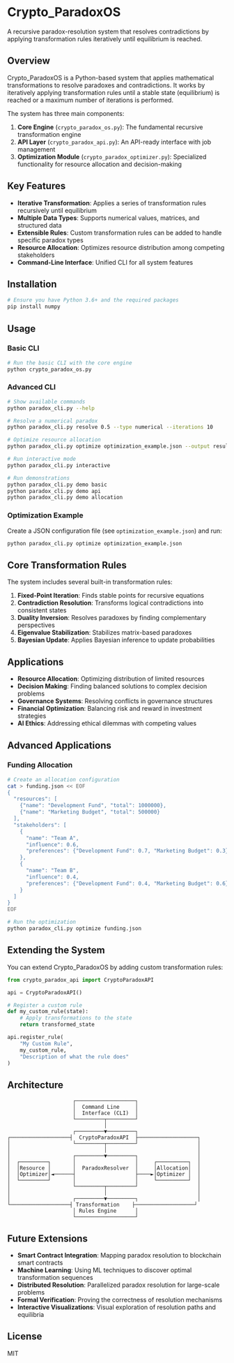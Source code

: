 # Crypto_ParadoxOS

A recursive paradox-resolution system that resolves contradictions by applying transformation rules iteratively until equilibrium is reached.

## Overview

Crypto_ParadoxOS is a Python-based system that applies mathematical transformations to resolve paradoxes and contradictions. It works by iteratively applying transformation rules until a stable state (equilibrium) is reached or a maximum number of iterations is performed.

The system has three main components:

1. **Core Engine** (`crypto_paradox_os.py`): The fundamental recursive transformation engine
2. **API Layer** (`crypto_paradox_api.py`): An API-ready interface with job management
3. **Optimization Module** (`crypto_paradox_optimizer.py`): Specialized functionality for resource allocation and decision-making

## Key Features

- **Iterative Transformation**: Applies a series of transformation rules recursively until equilibrium
- **Multiple Data Types**: Supports numerical values, matrices, and structured data
- **Extensible Rules**: Custom transformation rules can be added to handle specific paradox types
- **Resource Allocation**: Optimizes resource distribution among competing stakeholders
- **Command-Line Interface**: Unified CLI for all system features

## Installation

```bash
# Ensure you have Python 3.6+ and the required packages
pip install numpy
```

## Usage

### Basic CLI

```bash
# Run the basic CLI with the core engine
python crypto_paradox_os.py
```

### Advanced CLI

```bash
# Show available commands
python paradox_cli.py --help

# Resolve a numerical paradox
python paradox_cli.py resolve 0.5 --type numerical --iterations 10

# Optimize resource allocation
python paradox_cli.py optimize optimization_example.json --output result.json

# Run interactive mode
python paradox_cli.py interactive

# Run demonstrations
python paradox_cli.py demo basic
python paradox_cli.py demo api
python paradox_cli.py demo allocation
```

### Optimization Example

Create a JSON configuration file (see `optimization_example.json`) and run:

```bash
python paradox_cli.py optimize optimization_example.json
```

## Core Transformation Rules

The system includes several built-in transformation rules:

1. **Fixed-Point Iteration**: Finds stable points for recursive equations
2. **Contradiction Resolution**: Transforms logical contradictions into consistent states
3. **Duality Inversion**: Resolves paradoxes by finding complementary perspectives
4. **Eigenvalue Stabilization**: Stabilizes matrix-based paradoxes
5. **Bayesian Update**: Applies Bayesian inference to update probabilities

## Applications

- **Resource Allocation**: Optimizing distribution of limited resources
- **Decision Making**: Finding balanced solutions to complex decision problems
- **Governance Systems**: Resolving conflicts in governance structures
- **Financial Optimization**: Balancing risk and reward in investment strategies
- **AI Ethics**: Addressing ethical dilemmas with competing values

## Advanced Applications

### Funding Allocation

```bash
# Create an allocation configuration
cat > funding.json << EOF
{
  "resources": [
    {"name": "Development Fund", "total": 1000000},
    {"name": "Marketing Budget", "total": 500000}
  ],
  "stakeholders": [
    {
      "name": "Team A",
      "influence": 0.6,
      "preferences": {"Development Fund": 0.7, "Marketing Budget": 0.3}
    },
    {
      "name": "Team B",
      "influence": 0.4,
      "preferences": {"Development Fund": 0.4, "Marketing Budget": 0.6}
    }
  ]
}
EOF

# Run the optimization
python paradox_cli.py optimize funding.json
```

## Extending the System

You can extend Crypto_ParadoxOS by adding custom transformation rules:

```python
from crypto_paradox_api import CryptoParadoxAPI

api = CryptoParadoxAPI()

# Register a custom rule
def my_custom_rule(state):
    # Apply transformations to the state
    return transformed_state

api.register_rule(
    "My Custom Rule",
    my_custom_rule,
    "Description of what the rule does"
)
```

## Architecture

```
                     ┌───────────────────┐
                     │  Command Line     │
                     │  Interface (CLI)  │
                     └─────────┬─────────┘
                               │
                     ┌─────────▼─────────┐
┌───────────────────┤  CryptoParadoxAPI  ├───────────────────┐
│                    └─────────┬─────────┘                   │
│                              │                             │
│                    ┌─────────▼─────────┐                   │
│  ┌─────────┐       │                   │     ┌──────────┐  │
│  │Resource │       │  ParadoxResolver  │     │Allocation│  │
│  │Optimizer│◄──────┤                   ├────►│Optimizer │  │
│  └─────────┘       │                   │     └──────────┘  │
│                    └─────────┬─────────┘                   │
│                              │                             │
│                    ┌─────────▼─────────┐                   │
└───────────────────┤ Transformation    ├───────────────────┘
                     │ Rules Engine      │
                     └───────────────────┘
```

## Future Extensions

- **Smart Contract Integration**: Mapping paradox resolution to blockchain smart contracts
- **Machine Learning**: Using ML techniques to discover optimal transformation sequences
- **Distributed Resolution**: Parallelized paradox resolution for large-scale problems
- **Formal Verification**: Proving the correctness of resolution mechanisms
- **Interactive Visualizations**: Visual exploration of resolution paths and equilibria

## License

MIT